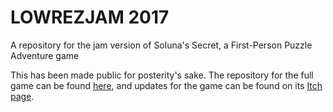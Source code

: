 # LOWREZJAM 2017
A repository for the jam version of Soluna's Secret, a First-Person Puzzle Adventure game

This has been made public for posterity's sake. The repository for the full game can be found [here](https://github.com/ItsSeaJay/solunas-secret), and updates for the game can be found on its [Itch page](seajay.itch.io/solunas-secret).
